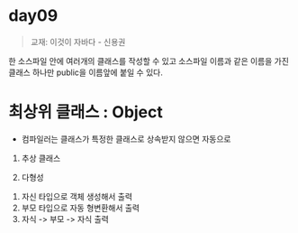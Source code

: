 # day09

> 교재: 이것이 자바다 - 신용권


한 소스파일 안에 여러개의 클래스를 작성할 수 있고 소스파일 이름과 같은 이름을 가진 클래스 하나만 public을 이름앞에 붙일 수 있다.


# 최상위 클래스 : Object
  - 컴파일러는 클래스가 특정한 클래스로 상속받지 않으면 자동으로 


1. 추상 클래스

2. 다형성
  1) 자신 타입으로 객체 생성해서 출력
  2) 부모 타입으로 자동 형변환해서 출력
  3) 자식 -> 부모 -> 자식 출력

